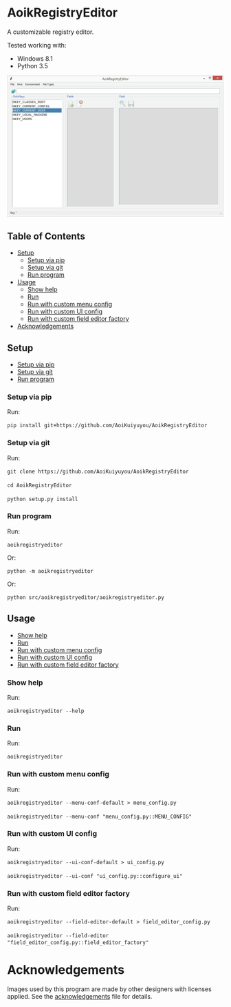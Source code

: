 # AoikRegistryEditor
A customizable registry editor.

Tested working with:
- Windows 8.1
- Python 3.5

![Image](https://raw.githubusercontent.com/AoiKuiyuyou/AoikRegistryEditor/0.1.0/screenshot/screenshot.gif)

## Table of Contents
- [Setup](#setup)
  - [Setup via pip](#setup-via-pip)
  - [Setup via git](#setup-via-git)
  - [Run program](#run-program)
- [Usage](#usage)
  - [Show help](#show-help)
  - [Run](#run)
  - [Run with custom menu config](#run-with-custom-menu-config)
  - [Run with custom UI config](#run-with-custom-ui-config)
  - [Run with custom field editor factory](#run-with-custom-field-editor-factory)
- [Acknowledgements](#acknowledgements)

## Setup
- [Setup via pip](#setup-via-pip)
- [Setup via git](#setup-via-git)
- [Run program](#run-program)

### Setup via pip
Run:
```
pip install git+https://github.com/AoiKuiyuyou/AoikRegistryEditor
```

### Setup via git
Run:
```
git clone https://github.com/AoiKuiyuyou/AoikRegistryEditor

cd AoikRegistryEditor

python setup.py install
```

### Run program
Run:
```
aoikregistryeditor
```
Or:
```
python -m aoikregistryeditor
```
Or:
```
python src/aoikregistryeditor/aoikregistryeditor.py
```

## Usage
- [Show help](#show-help)
- [Run](#run)
- [Run with custom menu config](#run-with-custom-menu-config)
- [Run with custom UI config](#run-with-custom-ui-config)
- [Run with custom field editor factory](#run-with-custom-field-editor-factory)

### Show help
Run:
```
aoikregistryeditor --help
```

### Run
Run:
```
aoikregistryeditor
```

### Run with custom menu config
Run:
```
aoikregistryeditor --menu-conf-default > menu_config.py

aoikregistryeditor --menu-conf "menu_config.py::MENU_CONFIG"
```

### Run with custom UI config
Run:
```
aoikregistryeditor --ui-conf-default > ui_config.py

aoikregistryeditor --ui-conf "ui_config.py::configure_ui"
```

### Run with custom field editor factory
Run:
```
aoikregistryeditor --field-editor-default > field_editor_config.py

aoikregistryeditor --field-editor "field_editor_config.py::field_editor_factory"
```

# Acknowledgements
Images used by this program are made by other designers with licenses applied.
See the [acknowledgements](/ACKS.md) file for details.
